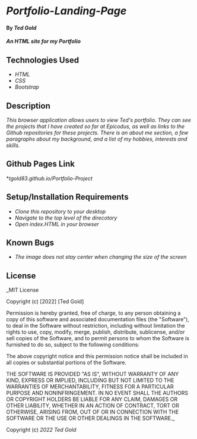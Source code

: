 # _Portfolio-Landing-Page_

#### By _Ted Gold_

#### _An HTML site for my Portfolio_

## Technologies Used

* _HTML_
* _CSS_
* _Bootstrap_

## Description

_This browser application allows users to view Ted's portfolio. They can see the projects that I have created so far at Epicodus, as well as links to the Github repositories for these projects. There is an about me section, a few paragraphs about my background, and a list of my hobbies, interests and skills._

## Github Pages Link

*_tgold83.github.io/Portfolio-Project_

## Setup/Installation Requirements

* _Clone this repository to your desktop_
* _Navigate to the top level of the direcotory_
* _Open index.HTML in your browser_

## Known Bugs

* _The image does not stay center when changing the size of the screen_

## License

_MIT License

Copyright (c) [2022] [Ted Gold]

Permission is hereby granted, free of charge, to any person obtaining a copy
of this software and associated documentation files (the "Software"), to deal
in the Software without restriction, including without limitation the rights
to use, copy, modify, merge, publish, distribute, sublicense, and/or sell
copies of the Software, and to permit persons to whom the Software is
furnished to do so, subject to the following conditions:

The above copyright notice and this permission notice shall be included in all
copies or substantial portions of the Software.

THE SOFTWARE IS PROVIDED "AS IS", WITHOUT WARRANTY OF ANY KIND, EXPRESS OR
IMPLIED, INCLUDING BUT NOT LIMITED TO THE WARRANTIES OF MERCHANTABILITY,
FITNESS FOR A PARTICULAR PURPOSE AND NONINFRINGEMENT. IN NO EVENT SHALL THE
AUTHORS OR COPYRIGHT HOLDERS BE LIABLE FOR ANY CLAIM, DAMAGES OR OTHER
LIABILITY, WHETHER IN AN ACTION OF CONTRACT, TORT OR OTHERWISE, ARISING FROM,
OUT OF OR IN CONNECTION WITH THE SOFTWARE OR THE USE OR OTHER DEALINGS IN THE
SOFTWARE._

Copyright (c) _2022_ _Ted Gold_